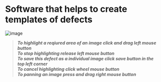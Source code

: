 # Software that helps to create templates of defects
   
![image](https://user-images.githubusercontent.com/79082114/210247612-8f4ebaf7-71f7-4035-8d71-02bd68943374.png)
  
>_**To highlight a reqiured area of an image click and drag left mouse button**_    
>_**To stop highlighting release left mouse button**_    
>_**To save this defect as a individual image click save button in the top left corner**_  
>_**To cancel highlighting click wheel mouse button**_  
>_**To panning an image press and drag right mouse button**_  
